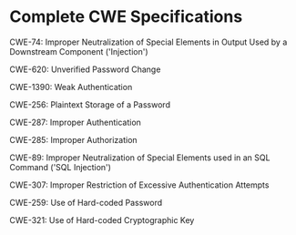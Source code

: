 

# Complete CWE Specifications

CWE-74: Improper Neutralization of Special Elements in Output Used by a Downstream Component ('Injection')

CWE-620: Unverified Password Change

CWE-1390: Weak Authentication

CWE-256: Plaintext Storage of a Password

CWE-287: Improper Authentication

CWE-285: Improper Authorization

CWE-89: Improper Neutralization of Special Elements used in an SQL Command ('SQL Injection')

CWE-307: Improper Restriction of Excessive Authentication Attempts

CWE-259: Use of Hard-coded Password

CWE-321: Use of Hard-coded Cryptographic Key